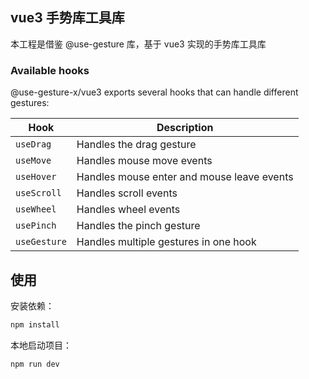 ## vue3 手势库工具库

本工程是借鉴 @use-gesture 库，基于 vue3 实现的手势库工具库
### Available hooks

@use-gesture-x/vue3 exports several hooks that can handle different gestures:

| Hook         | Description                                |
| ------------ | ------------------------------------------ |
| `useDrag`    | Handles the drag gesture                   |
| `useMove`    | Handles mouse move events                  |
| `useHover`   | Handles mouse enter and mouse leave events |
| `useScroll`  | Handles scroll events                      |
| `useWheel`   | Handles wheel events                       |
| `usePinch`   | Handles the pinch gesture                  |
| `useGesture` | Handles multiple gestures in one hook      |

## 使用

安装依赖：

```bash
npm install
```

本地启动项目：

```bash
npm run dev
```
